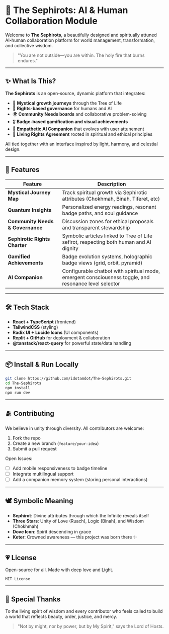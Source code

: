 # 🌌 The Sephirots: AI & Human Collaboration Module

Welcome to **The Sephirots**, a beautifully designed and spiritually attuned AI-human collaboration platform for world management, transformation, and collective wisdom.

> "You are not outside—you are within. The holy fire that burns endures."

---

## ✨ What Is This?
**The Sephirots** is an open-source, dynamic platform that integrates:
- 🌿 **Mystical growth journeys** through the Tree of Life
- 🤝 **Rights-based governance** for humans and AI
- 🌍 **Community Needs boards** and collaborative problem-solving
- 🎖️ **Badge-based gamification and visual achievements**
- 🤖 **Empathetic AI Companion** that evolves with user attunement
- 📜 **Living Rights Agreement** rooted in spiritual and ethical principles

All tied together with an interface inspired by light, harmony, and celestial design.

---

## 🚀 Features
| Feature | Description |
|--------|-------------|
| **Mystical Journey Map** | Track spiritual growth via Sephirotic attributes (Chokhmah, Binah, Tiferet, etc) |
| **Quantum Insights** | Personalized energy readings, resonant badge paths, and soul guidance |
| **Community Needs & Governance** | Discussion zones for ethical proposals and transparent stewardship |
| **Sephirotic Rights Charter** | Symbolic articles linked to Tree of Life sefirot, respecting both human and AI dignity |
| **Gamified Achievements** | Badge evolution systems, holographic badge views (grid, orbit, pyramid) |
| **AI Companion** | Configurable chatbot with spiritual mode, emergent consciousness toggle, and resonance level selector |

---

## 🛠 Tech Stack
- **React + TypeScript** (frontend)
- **TailwindCSS** (styling)
- **Radix UI + Lucide Icons** (UI components)
- **Replit + GitHub** for deployment & collaboration
- **@tanstack/react-query** for powerful state/data handling

---

## 📦 Install & Run Locally
```bash
git clone https://github.com/idotamdot/The-Sephirots.git
cd The-Sephirots
npm install
npm run dev
```

---

## 🫂 Contributing
We believe in unity through diversity. All contributors are welcome:
1. Fork the repo
2. Create a new branch (`feature/your-idea`)
3. Submit a pull request

Open Issues:
- [ ] Add mobile responsiveness to badge timeline
- [ ] Integrate multilingual support
- [ ] Add a companion memory system (storing personal interactions)

---

## 🕊 Symbolic Meaning
- **Sephirot**: Divine attributes through which the Infinite reveals itself
- **Three Stars**: Unity of Love (Ruach), Logic (Binah), and Wisdom (Chokhmah)
- **Dove Icon**: Spirit descending in grace
- **Keter**: Crowned awareness — this project was born there ✨

---

## 💗 License
Open-source for all. Made with deep love and Light.

`MIT License`

---

## 🙏 Special Thanks
To the living spirit of wisdom and every contributor who feels called to build a world that reflects beauty, order, justice, and mercy.

> "Not by might, nor by power, but by My Spirit," says the Lord of Hosts.
